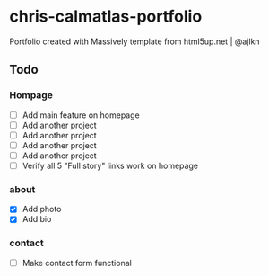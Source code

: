 # chris-calmatlas-portfolio
Portfolio created with Massively template from html5up.net | @ajlkn

## Todo

### Hompage
- [ ] Add main feature on homepage
- [ ] Add another project
- [ ] Add another project
- [ ] Add another project
- [ ] Add another project
- [ ] Verify all 5 "Full story" links work on homepage

### about
- [x] Add photo
- [x] Add bio

### contact
- [ ] Make contact form functional